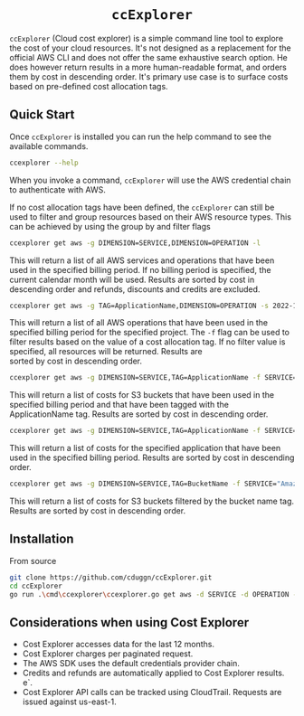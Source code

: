 
<h1 align="center"><code>ccExplorer</code></h1>

`ccExplorer` (Cloud cost explorer) is a simple command line tool to explore the 
cost of your cloud resources. It's not 
designed as a replacement for the official AWS CLI and does not offer the 
same exhaustive search option. He does however return results in a more
human-readable format, and orders them by cost in descending order.
It's primary use case is to surface costs based on pre-defined cost allocation tags. 



Quick Start
-----------

Once `ccExplorer` is installed you can run the help command to see the 
available commands.

```sh
ccexplorer --help
```
When you invoke a command, `ccExplorer` will use the AWS 
credential chain to authenticate with AWS.

If no cost allocation tags have been defined, the  `ccExplorer` can still be 
used to 
filter and group resources based on their 
AWS resource types. This can be achieved by using the group by and filter 
flags 

```sh
ccexplorer get aws -g DIMENSION=SERVICE,DIMENSION=OPERATION -l
```

This will return a list of all AWS services and operations that have been
used in the specified billing period. If no billing period is specified, the
current calendar month will be used. Results are sorted by cost in 
descending order and refunds, discounts and credits are excluded.

```sh
ccexplorer get aws -g TAG=ApplicationName,DIMENSION=OPERATION -s 2022-12-10 -f TAG="my-project"
```
This will return a list of all AWS operations that have been used in the 
specified billing period for the specified project. The `-f` flag can be
used to filter results based on the value of a cost allocation tag. If no 
filter value is specified, all resources will be returned. Results are  
sorted by cost in descending order.

```sh
ccexplorer get aws -g DIMENSION=SERVICE,TAG=ApplicationName -f SERVICE="Amazon Simple Storage Service"  -l
```

This will return a list of costs for S3 buckets that have been used in the
specified billing period and that have been tagged with the ApplicationName
tag. Results are sorted by cost in descending order.

```sh
ccexplorer get aws -g DIMENSION=SERVICE,TAG=ApplicationName -f SERVICE="Amazon Simple Storage Service"  -l -f TAG="my-application"
```

This will return a list of costs for the specified application that have
been used in the specified billing period. Results are sorted by cost in
descending order.

```sh
ccexplorer get aws -g DIMENSION=SERVICE,TAG=BucketName -f SERVICE="Amazon Simple Storage Service"
```

This will return a list of costs for S3 buckets filtered by the bucket name
tag. Results are sorted by cost in descending order.


Installation
------------

From source
    
```sh
git clone https://github.com/cduggn/ccExplorer.git
cd ccExplorer
go run .\cmd\ccexplorer\ccexplorer.go get aws -d SERVICE -d OPERATION -u SERVICE="Amazon DynamoDB"  -c
```


## Considerations when using Cost Explorer

- Cost Explorer accesses data for the last 12 months.
- Cost Explorer charges per paginated request.
- The AWS SDK uses the default credentials provider chain.
- Credits and refunds are automatically applied to Cost Explorer results. e`.
- Cost Explorer API calls can be tracked using CloudTrail. Requests are issued against us-east-1.
